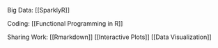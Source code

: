 
Big Data:
[[SparklyR]]

Coding:
[[Functional Programming in R]]

Sharing Work:
[[Rmarkdown]]
[[Interactive Plots]]
[[Data Visualization]]